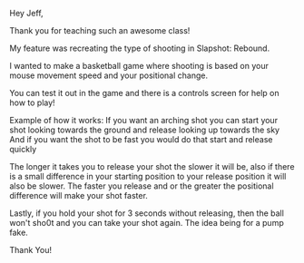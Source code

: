 Hey Jeff,

Thank you for teaching such an awesome class!

My feature was recreating the type of shooting in Slapshot: Rebound.

I wanted to make a basketball game where shooting is based on your mouse movement speed and your positional change.

You can test it out in the game and there is a controls screen for help on how to play!

Example of how it works:
If you want an arching shot you can start your shot looking towards the ground and release looking up towards the sky
And if you want the shot to be fast you would do that start and release quickly

The longer it takes you to release your shot the slower it will be, also if there is a small difference in your starting position to your release position it will also be slower.
The faster you release and or the greater the positional difference will make your shot faster.

Lastly, if you hold your shot for 3 seconds without releasing, then the ball won't sho0t and you can take your shot again. The idea being for a pump fake.

Thank You!
